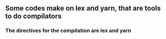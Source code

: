 ## Some codes make on lex and yarn, that are tools to do compilators

### The directives for the compilation are lex and yarn

